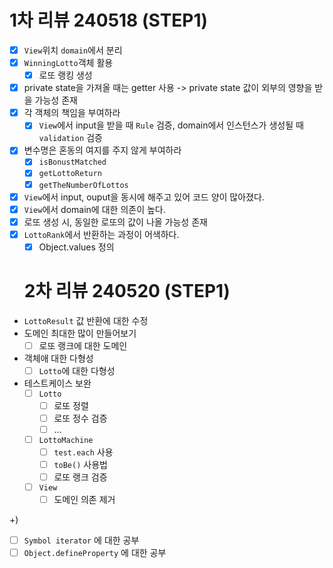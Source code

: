 # 1차 리뷰 240518 (STEP1)

- [x] `View`위치 `domain`에서 분리
- [x] `WinningLotto`객체 활용
  - [x] 로또 랭킹 생성
- [x] private state을 가져올 때는 getter 사용 -> private state 값이 외부의 영향을 받을 가능성 존재
- [x] 각 객체의 책임을 부여하라
  - [x] `View`에서 input을 받을 때 `Rule` 검증, domain에서 인스턴스가 생성될 때 `validation` 검증
- [x] 변수명은 혼동의 여지를 주지 않게 부여하라
  - [x] `isBonustMatched`
  - [x] `getLottoReturn`
  - [x] `getTheNumberOfLottos`
- [x] `View`에서 input, ouput을 동시에 해주고 있어 코드 양이 많아졌다.
- [x] `View`에서 domain에 대한 의존이 높다.
- [x] 로또 생성 시, 동일한 로또의 값이 나올 가능성 존재
- [x] `LottoRank`에서 반환하는 과정이 어색하다.
  - [x] Object.values 정의

  # 2차 리뷰 240520 (STEP1)

- `LottoResult` 값 반환에 대한 수정
- 도메인 최대한 많이 만들어보기 
  - [ ] 로또 랭크에 대한 도메인
- 객체애 대한 다형성
  - [ ] `Lotto`에 대한 다형성
- 테스트케이스 보완
  - [ ] `Lotto`
    - [ ] 로또 정렬
    - [ ] 로또 정수 검증
    - [ ] ...
  - [ ] `LottoMachine`
    - [ ] `test.each` 사용
    - [ ] `toBe()` 사용법
    - [ ] 로또 랭크 검증
  - [ ] `View`
    - [ ] 도메인 의존 제거

+)
- [ ] `Symbol iterator` 에 대한 공부
- [ ] `Object.defineProperty` 에 대한 공부